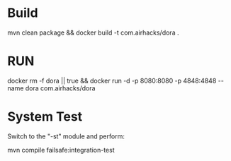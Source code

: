 # Build
mvn clean package && docker build -t com.airhacks/dora .

# RUN

docker rm -f dora || true && docker run -d -p 8080:8080 -p 4848:4848 --name dora com.airhacks/dora 

# System Test

Switch to the "-st" module and perform:

mvn compile failsafe:integration-test